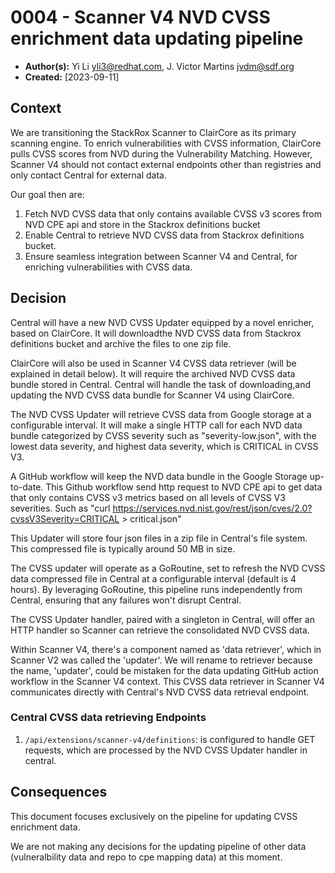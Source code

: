 # 0004 - Scanner V4 NVD CVSS enrichment data updating pipeline

- **Author(s):** Yi Li <yli3@redhat.com>, J. Victor Martins <jvdm@sdf.org>
- **Created:** [2023-09-11]

## Context

We are transitioning the StackRox Scanner to ClairCore as its primary scanning engine. To enrich vulnerabilities with CVSS information, ClairCore pulls CVSS scores from NVD during the Vulnerability Matching. However, Scanner V4 should not contact external endpoints other than registries and only contact Central for external data.

Our goal then are:

1. Fetch NVD CVSS data that only contains available CVSS v3 scores from NVD CPE api and store in the Stackrox definitions bucket
2. Enable Central to retrieve NVD CVSS data from Stackrox definitions bucket.
3. Ensure seamless integration between Scanner V4 and Central, for enriching vulnerabilities with CVSS data.

## Decision

Central will have a new NVD CVSS Updater equipped by a novel enricher, based on ClairCore. It will downloadthe NVD CVSS data from Stackrox definitions bucket and archive the files to one zip file. 

ClairCore will also be used in Scanner V4 CVSS data retriever (will be explained in detail below). It will require the archived NVD CVSS data bundle stored in Central. Central will handle the task of downloading,and updating the NVD CVSS data bundle for Scanner V4 using ClairCore.

The NVD CVSS Updater will retrieve CVSS data from Google storage at a configurable interval. It will make a single HTTP call for each NVD data bundle categorized by CVSS severity such as "severity-low.json", with the lowest data severity, and highest data severity, which is CRITICAL in CVSS V3. 

A GitHub workflow will keep the NVD data bundle in the Google Storage up-to-date. This Github workflow send http request to NVD CPE api to get data that only contains CVSS v3 metrics based on all levels of CVSS V3 severities. Such as "curl https://services.nvd.nist.gov/rest/json/cves/2.0?cvssV3Severity=CRITICAL > critical.json"

This Updater will store four json files in a zip file in Central's file system. This compressed file is typically around 50 MB in size.

The CVSS updater will operate as a GoRoutine, set to refresh the NVD CVSS data compressed file in Central at a configurable interval (default is 4 hours). By leveraging GoRoutine, this pipeline runs independently from Central, ensuring that any failures won't disrupt Central.

The CVSS Updater handler, paired with a singleton in Central, will offer an HTTP handler so Scanner can retrieve the consolidated NVD CVSS data.

Within Scanner V4, there's a component named as 'data retriever', which in Scanner V2 was called the 'updater'. We will rename to retriever because the name, 'updater', could be mistaken for the data updating GitHub action workflow in the Scanner V4 context. This CVSS data retriever in Scanner V4 communicates directly with Central's NVD CVSS data retrieval endpoint.

### Central CVSS data retrieving Endpoints

1. `/api/extensions/scanner-v4/definitions`: is configured to handle GET requests, which are processed by the NVD CVSS Updater handler in central.

## Consequences

This document focuses exclusively on the pipeline for updating CVSS enrichment data. 

We are not making any decisions for the updating pipeline of other data (vulneralbility data and repo to cpe mapping data) at this moment.
